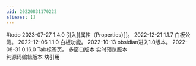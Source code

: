 ```yaml
---
uid: 20220831170222
aliases: []
---
```

#todo 
2023-07-27 1.4.0 引入[[属性（Properties）]]。
2022-12-21 1.1.7 白板公测。
2022-12-06 1.1.0 白板功能。
2022-10-13 obsidian进入1.0版本。
2022-08-31 0.16.0 Tab标签页。
多窗口版本
实时预览版本   
纯源码编辑版本 
块引用